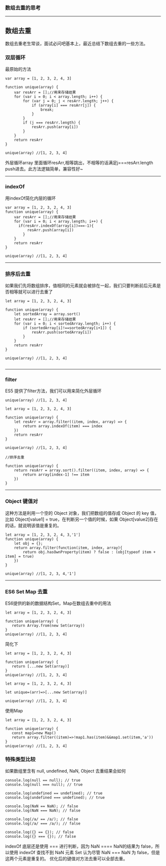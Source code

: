 
### 数组去重的思考

---
## 数组去重
  数组去重老生常谈，面试必问吧基本上，最近总结下数组去重的一些方法。
### 双层循环
最原始的方法

```
var array = [1, 2, 3, 2, 4, 3]

function unique(array) {
    var resArr = [];//用来存储结果
    for (var i = 0; i < array.length; i++) {
        for (var j = 0; j < resArr.length; j++) {
            if (array[i] === resArr[j]) {
                break;
            }
        }
        if (j === resArr.length) {
            resArr.push(array[i])
        }
    }
    return resArr
}

unique(array) //[1, 2, 3, 4]

```
外层循环array 里面循环resArr,相等跳出，不相等的话满足j===resArr.length push进去。此方法逻辑简单，兼容性好~

--------------------------------


### indexOf
用indexOf简化内层的循环

```
var array = [1, 2, 3, 2, 4, 3]
function unique(array) {
    var resArr = [];//用来存储结果
    for (var i = 0; i < array.length; i++) {
      if(resArr.indexOf(array[i])===-1){
          resArr.push(array[i])
        }
    }
    return resArr
}

unique(array) //[1, 2, 3, 4]

```
--------------------------------

### 排序后去重
如果我们先将数组排序，值相同的元素就会被排在一起，我们只要判断前后元素是否相等就可以进行去重了



```
let array = [1, 2, 3, 2, 4, 3]

function unique(array) {
    let sortedArray = array.sort()
    let resArr = [];//用来存储结果
    for (var i = 0; i < sortedArray.length; i++) {
        if (sortedArray[i]!==sortedArray[i+1]) {
            resArr.push(sortedArray[i])
        }
    }
    return resArr
}

unique(array) //[1, 2, 3, 4]


```
--------------------------------------------


### filter
ES5 提供了filter方法，我们可以用来简化外层循环


```
unique(array) //[1, 2, 3, 4]

let array = [1, 2, 3, 2, 4, 3]

function unique(array) {
    let resArr = array.filter((item, index, array) => {
        return array.indexOf(item) === index
    })
    return resArr
}

unique(array) //[1, 2, 3, 4]

//排序去重

function unique(array) {
    return resArr = array.sort().filter((item, index, array) => {
        return array[index-1] !== item
    })
}

```
------------------------------------------

### Object 键值对
这种方法是利用一个空的 Object 对象，我们把数组的值存成 Object 的 key 值，比如 Object[value1] = true，在判断另一个值的时候，如果 Object[value2]存在的话，就说明该值是重复的。

```
let array = [1, 2, 3, 2, 4, 3,'1']
function unique(array) {
    let obj = {};
    return array.filter(function(item, index, array){
        return obj.hasOwnProperty(item) ? false : (obj[typeof item + item] = true)
    })
}

unique(array) //[1, 2, 3, 4,'1']
```
--------------------------------------------

### ES6 Set Map 去重
ES6提供的新的数据结构Set，Map在数组去重中的用法

```
let array = [1, 2, 3, 2, 4, 3]

function unique(array) {
   return Array.from(new Set(array))
}
unique(array) //[1, 2, 3, 4]

```
简化下

```
let array = [1, 2, 3, 2, 4, 3]

function unique(array) {
   return [...new Set(array)]
}
unique(array) //[1, 2, 3, 4]

```


```
let array = [1, 2, 3, 2, 4, 3]

let unique=(arr)=>[...new Set(array)]

unique(array) //[1, 2, 3, 4]

```

使用Map

```
let array = [1, 2, 3, 2, 4, 3]

function unique(array) {
   const map1=new Map()
   return array.filter((item)=>!map1.has(item)&&map1.set(item,'a'))
}
unique(array) //[1, 2, 3, 4]

```



### 特殊类型比较
如果数组里含有 null, undefined, NaN, Object 去重结果会如何

```
console.log(null == null); // true
console.log(null === null); // true

console.log(undefined == undefined); // true
console.log(undefined === undefined); // true

console.log(NaN == NaN); // false
console.log(NaN === NaN); // false

console.log(/a/ == /a/); // false
console.log(/a/ === /a/); // false

console.log({} == {}); // false
console.log({} === {}); // false

```

indexOf 底层还是使用 === 进行判断，因为 NaN ==== NaN的结果为 false，所以使用 indexOf 查找不到 NaN 元素
Set 认为尽管 NaN === NaN 为 false，但是这两个元素是重复的。
优化后的键值对方法去重可以全部去重。
